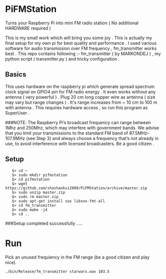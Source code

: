 # PiFMStation
Turns your Raspberry Pi into mini FM radio station ( No additional HARDWARE required )

This is my small work which will bring you some joy . This is actually my final setup for my own pi for best quality and performance . I used various software for audio transmission over FM frequency , fm_transmitter works best . This repo contains following :-  fm_transmitter ( by MARKONDEJ ) , my python script ( transmitter.py ) and tricky configuration .

## Basics

This uses hardware on the raspberry pi which generate spread spectrum clock signal on GPIO4 pin for FM radio energy . It even works without any antenna ( very powerful ) . Plug 20 cm long copper wire as antenna ( size may vary but range changes ) . It's range increases from  ~ 10 cm to 100 m with antenna . This requires hardware access , so run this program as SuperUser .

   ###NOTE:
          The Raspberry Pi’s broadcast frequency can range between 1Mhz and 250Mhz, which may interfere with government bands. We advise that you limit your transmissions to the standard FM band of 87.5MHz–107.9MHz (see Step 3) and always choose a frequency that’s not already in use, to avoid interference with licensed broadcasters. Be a good citizen .


## Setup

       $> cd ~
       $> sudo mkdir pifmstation
       $> cd pifmstation
       $> wget https://github.com/shashanksi2009/PiFMStation/archive/master.zip
       $> sudo unzip master.zip
       $> sudo rm master.zip
       $> sudo apt-get install sox libsox-fmt-all
       $> cd fm_transmitter
       $> sudo make -j4
       $> cd ..
   
   ###Setup completed successfully .....

# Run

Pick an unused frequiency in the FM range (be a good citizen and play nice).

```
./bin/Release/fm_transmitter starwars.wav 103.5
```
